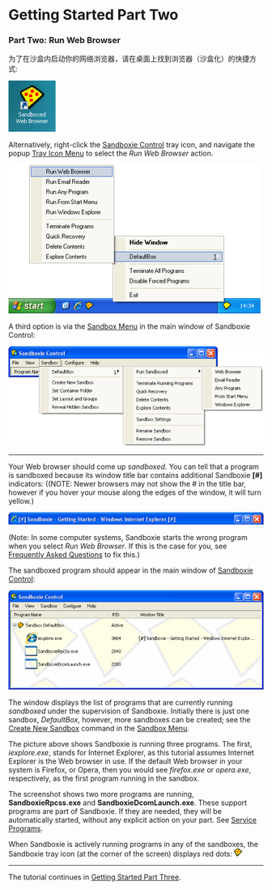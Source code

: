 # Getting Started Part Two

### Part Two: Run Web Browser

为了在沙盒内启动你的网络浏览器，请在桌面上找到浏览器（沙盒化）的快捷方式:

![](../Media/SandboxedWebBrowserIcon.png)

Alternatively, right-click the [Sandboxie Control](SandboxieControl.md) tray icon, and navigate the popup [Tray Icon Menu](TrayIconMenu.md) to select the _Run Web Browser_ action.

![](../Media/TrayPopupMenu.png)

A third option is via the [Sandbox Menu](SandboxMenu.md) in the main window of Sandboxie Control:

![](../Media/SandboxMenu.png)

* * *

Your Web browser should come up _sandboxed_. You can tell that a program is sandboxed because its window title bar contains additional Sandboxie **[#]** indicators: ((NOTE: Newer browsers may not show the # in the title bar, however if you hover your mouse along the edges of the window, it will turn yellow.)

![](../Media/SandboxedTitle.png)

(Note: In some computer systems, Sandboxie starts the wrong program when you select _Run Web Browser_. If this is the case for you, see [Frequently Asked Questions](FrequentlyAskedQuestions.md#why-does-the-wrong-program-start-when-i-run-my-default-web-browser-sandboxed) to fix this.)

The sandboxed program should appear in the main window of [Sandboxie Control](SandboxieControl.md):

![](../Media/MainWindow.png)

The window displays the list of programs that are currently running _sandboxed_ under the supervision of Sandboxie. Initially there is just one sandbox, _DefaultBox_, however, more sandboxes can be created; see the [Create New Sandbox](SandboxMenu.md#create-new-sandbox) command in the [Sandbox Menu](SandboxMenu.md).

The picture above shows Sandboxie is running three programs. The first, _iexplore.exe_, stands for Internet Explorer, as this tutorial assumes Internet Explorer is the Web browser in use. If the default Web browser in your system is Firefox, or Opera, then you would see _firefox.exe_ or _opera.exe_, respectively, as the first program running in the sandbox.

The screenshot shows two more programs are running, **SandboxieRpcss.exe** and **SandboxieDcomLaunch.exe**. These support programs are part of Sandboxie. If they are needed, they will be automatically started, without any explicit action on your part. See [Service Programs](ServicePrograms.md).

When Sandboxie is actively running programs in any of the sandboxes, the Sandboxie tray icon (at the corner of the screen) displays red dots: ![](../Media/TrayIconFull.png)

* * *

The tutorial continues in [Getting Started Part Three](GettingStartedPartThree.md).
